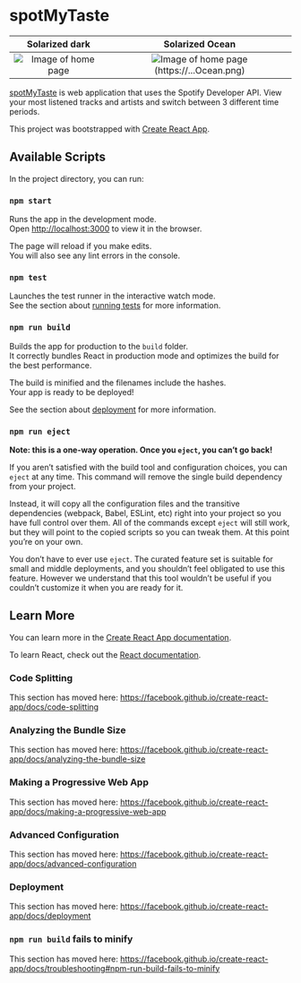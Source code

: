 # spotMyTaste
Solarized dark             |  Solarized Ocean
:-------------------------:|:-------------------------:
![Image of home page](https://lh3.googleusercontent.com/q3csEHevJr7auU7zjjWulF-vlJzo0mVK2Xd9y3H4U-VUQZ_KSAR259nPU8wrcaH8-FNV1HiId3EKnPNqw1ZZwmUuLbSeBuL-L0gVcBlw4awxSvUm1NjoRW6fAy4d0K2cFU7kuFG_Hxv6Gv_57F2x81UcdnKLVmvtPRtXGXedKHU--BTEvGqKNyR6bUMxVIp_v81Xm0josmsEo6QmAfwXe6VkBenJ1uWzi8FLejPJBFKg10_i9nr8DaoQPLHJB9edEmjiCOwzluIkNC66ypd7uDzNiSV47O6WpWZb2a_smB2t53vUynObcCK4xMPdv9Twd8jCGF1XtrDb3Me7mGshtdH89AY0wGDwGO_g7THSN5JiQpy-kInq7XkaIpNl4VTFIDmprmBheReDMNK-RpPPywnmnpPnDCd3aWpLaYJxXWa9Yw0HvERrBL4SAaqfIPjjHFnSHIFpTWC5q7GlAAnlaaBjmLv52-yIfDcAFIQB7r0BHgrvkmPtgiWZsgaUK9mXD0dZyn89xKMuL52wpl3l7Bn-IIwJcBvEOeoIwW2I0ddOtkI3x8c-yLY4DDWXtNXcMLxOv2xLJsmJq8LrrF-kffhthOSv-IgKufp02K1iQCPeNjSZJjhaeg6mJPepoCkl-GcbNURZG7IgFgpoIxbeeWw3ZreUnZi85ILyRyg7HOEGlmNlfmwWPo1iZd2G=s500-no?authuser=0)  |  ![Image of home page](https://lh3.googleusercontent.com/q3csEHevJr7auU7zjjWulF-vlJzo0mVK2Xd9y3H4U-VUQZ_KSAR259nPU8wrcaH8-FNV1HiId3EKnPNqw1ZZwmUuLbSeBuL-L0gVcBlw4awxSvUm1NjoRW6fAy4d0K2cFU7kuFG_Hxv6Gv_57F2x81UcdnKLVmvtPRtXGXedKHU--BTEvGqKNyR6bUMxVIp_v81Xm0josmsEo6QmAfwXe6VkBenJ1uWzi8FLejPJBFKg10_i9nr8DaoQPLHJB9edEmjiCOwzluIkNC66ypd7uDzNiSV47O6WpWZb2a_smB2t53vUynObcCK4xMPdv9Twd8jCGF1XtrDb3Me7mGshtdH89AY0wGDwGO_g7THSN5JiQpy-kInq7XkaIpNl4VTFIDmprmBheReDMNK-RpPPywnmnpPnDCd3aWpLaYJxXWa9Yw0HvERrBL4SAaqfIPjjHFnSHIFpTWC5q7GlAAnlaaBjmLv52-yIfDcAFIQB7r0BHgrvkmPtgiWZsgaUK9mXD0dZyn89xKMuL52wpl3l7Bn-IIwJcBvEOeoIwW2I0ddOtkI3x8c-yLY4DDWXtNXcMLxOv2xLJsmJq8LrrF-kffhthOSv-IgKufp02K1iQCPeNjSZJjhaeg6mJPepoCkl-GcbNURZG7IgFgpoIxbeeWw3ZreUnZi85ILyRyg7HOEGlmNlfmwWPo1iZd2G=s500-no?authuser=0)(https://...Ocean.png)





[spotMyTaste](https://ggmele1.github.io/spotify-stats/) is web application that uses the Spotify Developer API. View your most listened tracks and artists and switch between 3 different time periods.

This project was bootstrapped with [Create React App](https://github.com/facebook/create-react-app).

## Available Scripts

In the project directory, you can run:

### `npm start`

Runs the app in the development mode.<br />
Open [http://localhost:3000](http://localhost:3000) to view it in the browser.

The page will reload if you make edits.<br />
You will also see any lint errors in the console.

### `npm test`

Launches the test runner in the interactive watch mode.<br />
See the section about [running tests](https://facebook.github.io/create-react-app/docs/running-tests) for more information.

### `npm run build`

Builds the app for production to the `build` folder.<br />
It correctly bundles React in production mode and optimizes the build for the best performance.

The build is minified and the filenames include the hashes.<br />
Your app is ready to be deployed!

See the section about [deployment](https://facebook.github.io/create-react-app/docs/deployment) for more information.

### `npm run eject`

**Note: this is a one-way operation. Once you `eject`, you can’t go back!**

If you aren’t satisfied with the build tool and configuration choices, you can `eject` at any time. This command will remove the single build dependency from your project.

Instead, it will copy all the configuration files and the transitive dependencies (webpack, Babel, ESLint, etc) right into your project so you have full control over them. All of the commands except `eject` will still work, but they will point to the copied scripts so you can tweak them. At this point you’re on your own.

You don’t have to ever use `eject`. The curated feature set is suitable for small and middle deployments, and you shouldn’t feel obligated to use this feature. However we understand that this tool wouldn’t be useful if you couldn’t customize it when you are ready for it.

## Learn More

You can learn more in the [Create React App documentation](https://facebook.github.io/create-react-app/docs/getting-started).

To learn React, check out the [React documentation](https://reactjs.org/).

### Code Splitting

This section has moved here: https://facebook.github.io/create-react-app/docs/code-splitting

### Analyzing the Bundle Size

This section has moved here: https://facebook.github.io/create-react-app/docs/analyzing-the-bundle-size

### Making a Progressive Web App

This section has moved here: https://facebook.github.io/create-react-app/docs/making-a-progressive-web-app

### Advanced Configuration

This section has moved here: https://facebook.github.io/create-react-app/docs/advanced-configuration

### Deployment

This section has moved here: https://facebook.github.io/create-react-app/docs/deployment

### `npm run build` fails to minify

This section has moved here: https://facebook.github.io/create-react-app/docs/troubleshooting#npm-run-build-fails-to-minify
